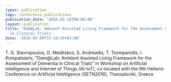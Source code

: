 ```yaml
---
types: publication
tags: conference_publications
publication_date: '2016-05-18T00:00:00'
layout: publication
title: 'Dem@Lab: Ambient Assisted Living Framework for the Assessment of Dementia
  in Clinical Trials'
date: '2016-05-09T15:18:24+03:00'
---
```

<p>T. G. Stavropoulos, G. Meditskos, S. Andreadis, T. Tsompanidis, I. Kompatsiaris, "Dem@Lab: Ambient Assisted Living Framework for the Assessment of Dementia in Clinical Trials" in Workshop on Artificial Intelligence and Internet of Things (AI-IoT), co-located with the 9th Hellenic Conference on Artificial Intelligence (SETN2016), Thessaloniki, Greece</p>
